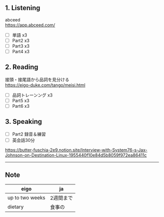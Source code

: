 ## 1. Listening
abceed  
https://app.abceed.com/

- [ ] 単語 x3
- [ ] Part2 x3
- [ ] Part3 x3
- [ ] Part4 x3

## 2. Reading
接頭・接尾語から品詞を見分ける  
https://eigo-duke.com/tango/meisi.html

- [ ] 品詞トレーンング x3
- [ ] Part5 x3
- [ ] Part6 x3

## 3. Speaking
- [ ] Part2 録音＆練習
- [ ] 英会話30分

https://butter-fuschia-2e9.notion.site/Interview-with-System76-s-Jax-Johnson-on-Destination-Linux-1955440f10e84d5b8059f972ea86411c

---

## Note
eigo | ja
-- | --
up to two weeks | 2週間まで
dietary | 食事の
